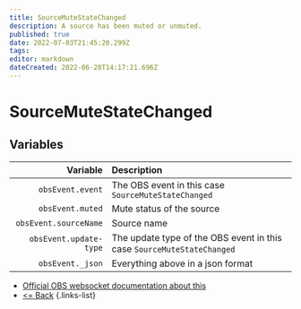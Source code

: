 ```yaml
---
title: SourceMuteStateChanged
description: A source has been muted or unmuted.
published: true
date: 2022-07-03T21:45:20.299Z
tags: 
editor: markdown
dateCreated: 2022-06-28T14:17:21.696Z
---
```


# SourceMuteStateChanged

## Variables

| Variable | Description |
|---------:|:------------|
| `obsEvent.event` | The OBS event in this case `SourceMuteStateChanged`
| `obsEvent.muted` | Mute status of the source
| `obsEvent.sourceName` | Source name
| `obsEvent.update-type` | The update type of the OBS event in this case `SourceMuteStateChanged`
| `obsEvent._json` | Everything above in a json format

* [Official OBS websocket documentation about this](https://github.com/obsproject/obs-websocket/blob/4.x-current/docs/generated/protocol.md#sourcemutestatechanged)
* [<= Back](/en/Integrations/OBS/OBS-Events)
{.links-list}
